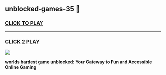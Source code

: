
## unblocked-games-35 👋
<h3>
<a href="https://premium.freeplayer.one?title=unblocked-games-35&ref=14F">CLICK TO PLAY</a></h3>
<hr>

<h3>
<a href="https://premium.freeplayer.one?title=unblocked-games-35&ref=14F">CLICK 2 PLAY</a>
  
</h3>

<a href="https://premium.freeplayer.one?title=unblocked-games-35&ref=12F/"><img src="https://clearcache.store/games.png"></a>


**worlds hardest game unblocked: Your Gateway to Fun and Accessible Online Gaming**
